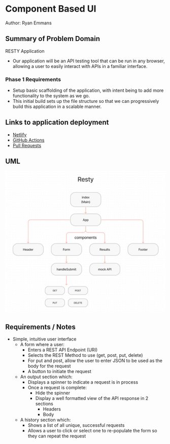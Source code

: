 # Component Based UI

Author: Ryan Emmans

## Summary of Problem Domain

RESTY Application

- Our application will be an API testing tool that can be run in any browser, allowing a user to easily interact with APIs in a familiar interface.

### **Phase 1 Requirements**

- Setup basic scaffolding of the application, with intent being to add more functionality to the system as we go.
- This initial build sets up the file structure so that we can progressively build this application in a scalable manner.

## Links to application deployment

- [Netlify](https://ryanemmans-resty.netlify.app)
- [GitHub Actions](https://github.com/ryanemmans/resty/actions)
- [Pull Requests](https://github.com/ryanemmans/resty/pulls?q=is%3Apr+is%3Aclosed)

## UML

![resty-phase1.png](./img/resty-phase1.png)

## Requirements / Notes

- Simple, intuitive user interface
  - A form where a user:
    - Enters a REST API Endpoint (URI)
    - Selects the REST Method to use (get, post, put, delete)
    - For put and post, allow the user to enter JSON to be used as the body for the request
    - A button to initiate the request
  - An output section which:
    - Displays a spinner to indicate a request is in process
    - Once a request is complete:
      - Hide the spinner
      - Display a well formatted view of the API response in 2 sections
        - Headers
        - Body
  - A history section which:
    - Shows a list of all unique, successful requests
    - Allows a user to click or select one to re-populate the form so they can repeat the request
